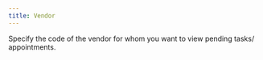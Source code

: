 ```yaml
---
title: Vendor
---
```



Specify the code of the vendor for whom you want to view pending tasks/ appointments.
